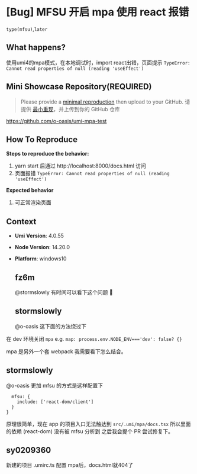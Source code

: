 # [Bug] MFSU 开启 mpa 使用 react 报错

`type(mfsu)`,`later`

## What happens?

使用umi4的mpa模式，在本地调试时，import react出错，页面提示
`TypeError: Cannot read properties of null (reading 'useEffect')`

## Mini Showcase Repository(REQUIRED)

> Please provide a [minimal reproduction](https://stackoverflow.com/help/minimal-reproducible-example) then upload to your GitHub. 请提供 [最小重现](https://stackoverflow.com/help/minimal-reproducible-example)，并上传到你的 GitHub 仓库

https://github.com/o-oasis/umi-mpa-test

## How To Reproduce

**Steps to reproduce the behavior:**

1. yarn start 后通过 http://localhost:8000/docs.html 访问
2. 页面报错 `TypeError: Cannot read properties of null (reading 'useEffect')`

**Expected behavior**

1. 可正常渲染页面

## Context

- **Umi Version**: 4.0.55
- **Node Version**: 14.20.0
- **Platform**: windows10

  ## fz6m

  @stormslowly 有时间可以看下这个问题 🌹

  ## stormslowly

  @o-oasis 这下面的方法绕过下

在 dev 环境关闭 `mpa` e.g. `map: process.env.NODE_ENV==='dev': false? {}`

mpa 是另外一个套 webpack 我需要看下怎么结合。

## stormslowly

@o-oasis
更加 mfsu 的方式是这样配置下

```
  mfsu: {
    include: ['react-dom/client']
  }
}
```

原理很简单，现在 app 的项目入口无法触达到 `src/.umi/mpa/docs.tsx` 所以里面的依赖 (react-dom) 没有被 mfsu 分析到
之后我会提个 PR 尝试修复下。

## sy0209360

新建的项目 .umirc.ts 配置 mpa后，docs.html就404了
